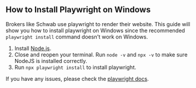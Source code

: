 ## How to Install Playwright on Windows
Brokers like Schwab use playwright to render their website. This guide will show you how to install playwright on Windows since the recommended `playwright install` command doesn't work on Windows.

1. Install [Node.js](https://nodejs.org/en/download/).
2. Close and reopen your terminal. Run `node -v` and `npx -v` to make sure NodeJS is installed correctly.
3. Run `npx playwright install` to install playwright.

If you have any issues, please check the [playwright docs](https://playwright.dev/docs/intro#installing-playwright).
